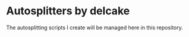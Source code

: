 # Autosplitters by delcake
The autosplitting scripts I create will be managed here in this repository.
